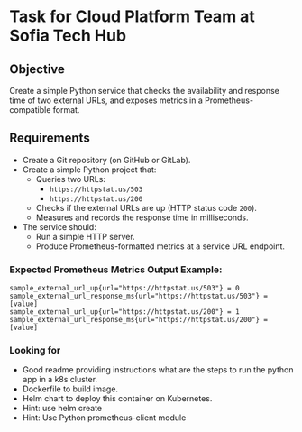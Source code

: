 # Task for Cloud Platform Team at Sofia Tech Hub

## Objective

Create a simple Python service that checks the availability and response time of two external URLs, and exposes metrics in a Prometheus-compatible format.

## Requirements

- Create a Git repository (on GitHub or GitLab).
- Create a simple Python project that:
  - Queries two URLs:
    - `https://httpstat.us/503`
    - `https://httpstat.us/200`
  - Checks if the external URLs are up (HTTP status code `200`).
  - Measures and records the response time in milliseconds.
- The service should:
  - Run a simple HTTP server.
  - Produce Prometheus-formatted metrics at a service URL endpoint.

### Expected Prometheus Metrics Output Example:

```text
sample_external_url_up{url="https://httpstat.us/503"} = 0
sample_external_url_response_ms{url="https://httpstat.us/503"} = [value]
sample_external_url_up{url="https://httpstat.us/200"} = 1
sample_external_url_response_ms{url="https://httpstat.us/200"} = [value]
```

### Looking for

- Good readme providing instructions what are the steps to run the python app in a k8s cluster.
- Dockerfile to build image.
- Helm chart to deploy this container on Kubernetes.
- Hint: use helm create
- Hint: Use Python prometheus-client module
